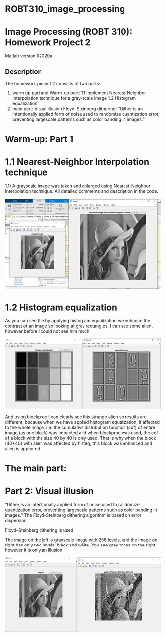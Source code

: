 # ROBT310_image_processing

# Image Processing (ROBT 310): Homework Project 2
Matlab version R2020a
## Description
The homework project 2 consists of two parts: 
1) warm up part and
 Warm-up part:
 1.1 Implement Nearest-Neighbor Interpolation technique for a gray-scale image
 1.2 Histogram equalization 
2) main part:
 Visual illusion
 Floyd–Steinberg dithering:
 “Dither is an intentionally applied form of noise used to randomize quantization error, preventing largescale patterns such as color banding in images.”

# Warm-up: Part 1
# 1.1 Nearest-Neighbor Interpolation technique
1.1) A grayscale image was taken and enlarged using Nearest-Neighbor Interpolation technique.
All detailed comments and description in the code.

![Figure 1. Part 1: 1.1](part1_task1_1.PNG)

# 1.2 Histogram equalization
As you can see the by applying histogram equalization we enhance the contrast of an image
so looking at grey rectangles, I can see some alien, however before I could not see him much

![Figure 1. Part 1: 1.1](part1_task1_2.PNG)

And using blockproc I can clearly see this strange alien
so results are different, because when we have applied histogram
equalization, it affected to the whole image, i.e. the cumulative distribution
function (cdf) of entire image (as one block) was impacted 
and when blockproc was used, the cdf of a block with the size 40 by 40 is
only used. That is why when the block (40*40) with alien was affected
by histeq, this block was enhanced and alien is appeared.

# The main part:

# Part 2: Visual illusion
“Dither is an intentionally applied form of noise used to randomize quantization error, preventing largescale patterns such as color banding in images.”
The Floyd-Steinberg dithering algorithm is based on error dispersion.

Floyd–Steinberg dithering is used

The image on the left is grayscale image with 256 levels, and the image on right has only two
levels: black and white. You see gray tones on the right, however it is only an illusion.

![Figure 1. Part 1: 1.1](part2.PNG)
